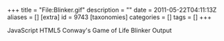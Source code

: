 +++
title = "File:Blinker.gif"
description = ""
date = 2011-05-22T04:11:13Z
aliases = []
[extra]
id = 9743
[taxonomies]
categories = []
tags = []
+++

JavaScript HTML5 Conway's Game of Life Blinker Output
